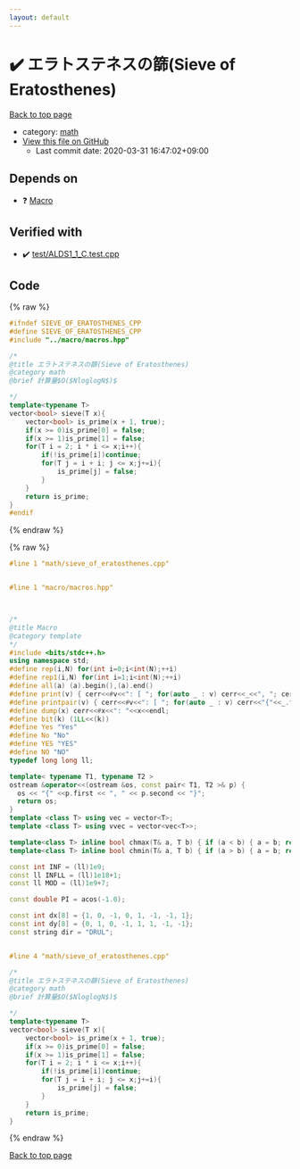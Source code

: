 ```yaml
---
layout: default
---
```


<!-- mathjax config similar to math.stackexchange -->
<script type="text/javascript" async
  src="https://cdnjs.cloudflare.com/ajax/libs/mathjax/2.7.5/MathJax.js?config=TeX-MML-AM_CHTML">
</script>
<script type="text/x-mathjax-config">
  MathJax.Hub.Config({
    TeX: { equationNumbers: { autoNumber: "AMS" }},
    tex2jax: {
      inlineMath: [ ['$','$'] ],
      processEscapes: true
    },
    "HTML-CSS": { matchFontHeight: false },
    displayAlign: "left",
    displayIndent: "2em"
  });
</script>

<script type="text/javascript" src="https://cdnjs.cloudflare.com/ajax/libs/jquery/3.4.1/jquery.min.js"></script>
<script src="https://cdn.jsdelivr.net/npm/jquery-balloon-js@1.1.2/jquery.balloon.min.js" integrity="sha256-ZEYs9VrgAeNuPvs15E39OsyOJaIkXEEt10fzxJ20+2I=" crossorigin="anonymous"></script>
<script type="text/javascript" src="../../assets/js/copy-button.js"></script>
<link rel="stylesheet" href="../../assets/css/copy-button.css" />


# :heavy_check_mark: エラトステネスの篩(Sieve of Eratosthenes)

<a href="../../index.html">Back to top page</a>

* category: <a href="../../index.html#7e676e9e663beb40fd133f5ee24487c2">math</a>
* <a href="{{ site.github.repository_url }}/blob/master/math/sieve_of_eratosthenes.cpp">View this file on GitHub</a>
    - Last commit date: 2020-03-31 16:47:02+09:00




## Depends on

* :question: <a href="../macro/macros.hpp.html">Macro</a>


## Verified with

* :heavy_check_mark: <a href="../../verify/test/ALDS1_1_C.test.cpp.html">test/ALDS1_1_C.test.cpp</a>


## Code

<a id="unbundled"></a>
{% raw %}
```cpp
#ifndef SIEVE_OF_ERATOSTHENES_CPP
#define SIEVE_OF_ERATOSTHENES_CPP
#include "../macro/macros.hpp"

/*
@title エラトステネスの篩(Sieve of Eratosthenes)
@category math
@brief 計算量$O($NloglogN$)$

*/
template<typename T>
vector<bool> sieve(T x){
    vector<bool> is_prime(x + 1, true);
    if(x >= 0)is_prime[0] = false;
    if(x >= 1)is_prime[1] = false;
    for(T i = 2; i * i <= x;i++){
        if(!is_prime[i])continue;
        for(T j = i + i; j <= x;j+=i){
            is_prime[j] = false;
        }
    }
    return is_prime;
}
#endif
```
{% endraw %}

<a id="bundled"></a>
{% raw %}
```cpp
#line 1 "math/sieve_of_eratosthenes.cpp"


#line 1 "macro/macros.hpp"



/*
@title Macro
@category template
*/
#include <bits/stdc++.h>
using namespace std;
#define rep(i,N) for(int i=0;i<int(N);++i)
#define rep1(i,N) for(int i=1;i<int(N);++i)
#define all(a) (a).begin(),(a).end()
#define print(v) { cerr<<#v<<": [ "; for(auto _ : v) cerr<<_<<", "; cerr<<"]"<<endl; }
#define printpair(v) { cerr<<#v<<": [ "; for(auto _ : v) cerr<<"{"<<_.first<<","<<_.second<<"}"<<", "; cerr<<"]"<<endl; }
#define dump(x) cerr<<#x<<": "<<x<<endl;
#define bit(k) (1LL<<(k))
#define Yes "Yes"
#define No "No"
#define YES "YES"
#define NO "NO"
typedef long long ll;

template< typename T1, typename T2 >
ostream &operator<<(ostream &os, const pair< T1, T2 >& p) {
  os << "{" <<p.first << ", " << p.second << "}";
  return os;
}
template <class T> using vec = vector<T>;
template <class T> using vvec = vector<vec<T>>;

template<class T> inline bool chmax(T& a, T b) { if (a < b) { a = b; return true; } return false; }
template<class T> inline bool chmin(T& a, T b) { if (a > b) { a = b; return true; } return false; }

const int INF = (ll)1e9;
const ll INFLL = (ll)1e18+1;
const ll MOD = (ll)1e9+7;

const double PI = acos(-1.0);

const int dx[8] = {1, 0, -1, 0, 1, -1, -1, 1};
const int dy[8] = {0, 1, 0, -1, 1, 1, -1, -1};
const string dir = "DRUL";


#line 4 "math/sieve_of_eratosthenes.cpp"

/*
@title エラトステネスの篩(Sieve of Eratosthenes)
@category math
@brief 計算量$O($NloglogN$)$

*/
template<typename T>
vector<bool> sieve(T x){
    vector<bool> is_prime(x + 1, true);
    if(x >= 0)is_prime[0] = false;
    if(x >= 1)is_prime[1] = false;
    for(T i = 2; i * i <= x;i++){
        if(!is_prime[i])continue;
        for(T j = i + i; j <= x;j+=i){
            is_prime[j] = false;
        }
    }
    return is_prime;
}


```
{% endraw %}

<a href="../../index.html">Back to top page</a>

